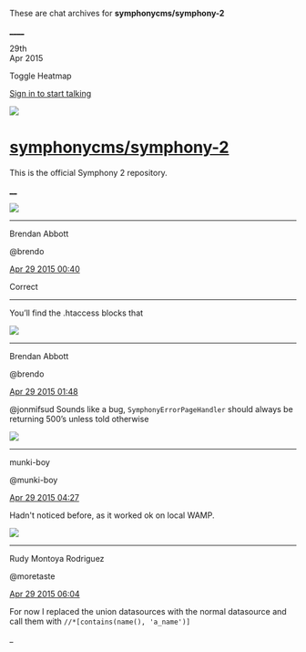 These are chat archives for **symphonycms/symphony-2**

[__](/symphonycms/symphony-2/archives/2015/04/30)[__](/symphonycms/symphony-2/archives/2015/04/28)

29th  
Apr 2015

Toggle Heatmap

[Sign in to start talking](/login?action=login&button=archive-login)

![](https://avatars-02.gitter.im/group/iv/3/57542c45c43b8c601977197e?s=48)

#  [symphonycms/symphony-2](/symphonycms/symphony-2)

This is the official Symphony 2 repository.

[ __](/orgs/symphonycms/rooms "More symphonycms rooms")

![](https://avatars2.githubusercontent.com/u/69268?v=3&s=30)

____

Brendan Abbott

@brendo

[Apr 29 2015
00:40](https://gitter.im/symphonycms/symphony-2?at=5540288fedc918cc428e1670)

Correct

____

You’ll find the .htaccess blocks that

![](https://avatars2.githubusercontent.com/u/69268?v=3&s=30)

____

Brendan Abbott

@brendo

[Apr 29 2015
01:48](https://gitter.im/symphonycms/symphony-2?at=55403856edc918cc428e172c)

@jonmifsud Sounds like a bug, `SymphonyErrorPageHandler` should always be
returning 500’s unless told otherwise

![](https://avatars1.githubusercontent.com/u/4517581?v=3&s=30)

____

munki-boy

@munki-boy

[Apr 29 2015
04:27](https://gitter.im/symphonycms/symphony-2?at=55405da5d4dc84b914dfcca4)

Hadn't noticed before, as it worked ok on local WAMP.

![](https://avatars2.githubusercontent.com/u/857982?v=3&s=30)

____

Rudy Montoya Rodriguez

@moretaste

[Apr 29 2015
06:04](https://gitter.im/symphonycms/symphony-2?at=55407486073e8bbb14be4465)

For now I replaced the union datasources with the normal datasource and call
them with `//*[contains(name(), 'a_name')]`

_

